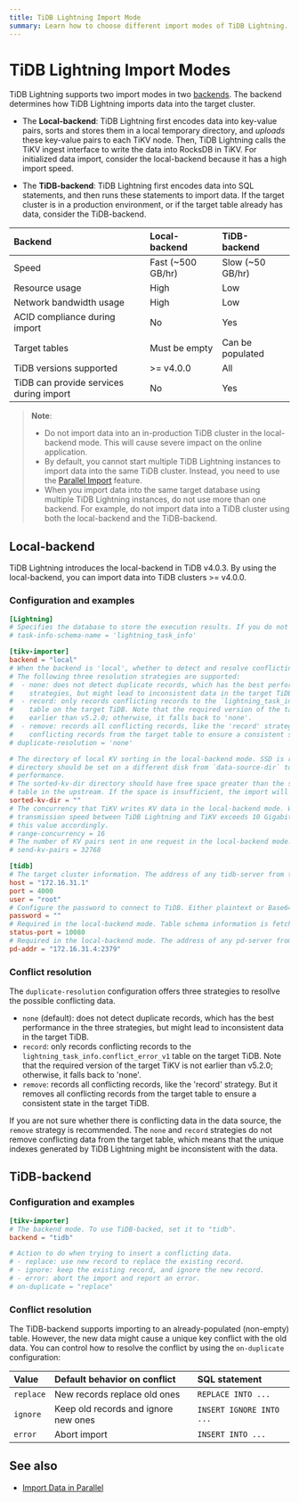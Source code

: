 ```yaml
---
title: TiDB Lightning Import Mode
summary: Learn how to choose different import modes of TiDB Lightning.
---
```


# TiDB Lightning Import Modes

TiDB Lightning supports two import modes in two [backends](/tidb-lightning/tidb-lightning-glossary.md#back-end). The backend determines how TiDB Lightning imports data into the target cluster.

- The **Local-backend**: TiDB Lightning first encodes data into key-value pairs, sorts and stores them in a local temporary directory, and *uploads* these key-value pairs to each TiKV node. Then, TiDB Lightning calls the TiKV ingest interface to write the data into RocksDB in TiKV. For initialized data import, consider the local-backend because it has a high import speed.

- The **TiDB-backend**: TiDB Lightning first encodes data into SQL statements, and then runs these statements to import data. If the target cluster is in a production environment, or if the target table already has data, consider the TiDB-backend.

| Backend | Local-backend | TiDB-backend |
|:---|:---|:---|
| Speed | Fast (~500 GB/hr) | Slow (~50 GB/hr) |
| Resource usage | High | Low |
| Network bandwidth usage | High | Low |
| ACID compliance during import | No | Yes |
| Target tables | Must be empty | Can be populated |
| TiDB versions supported | >= v4.0.0 | All |
| TiDB can provide services during import | No | Yes |

> **Note**:
>
> - Do not import data into an in-production TiDB cluster in the local-backend mode. This will cause severe impact on the online application.
> - By default, you cannot start multiple TiDB Lightning instances to import data into the same TiDB cluster. Instead, you need to use the [Parallel Import](/tidb-lightning/tidb-lightning-distributed-import.md) feature.
> - When you import data into the same target database using multiple TiDB Lightning instances, do not use more than one backend. For example, do not import data into a TiDB cluster using both the local-backend and the TiDB-backend.

## Local-backend

TiDB Lightning introduces the local-backend in TiDB v4.0.3. By using the local-backend, you can import data into TiDB clusters >= v4.0.0.

### Configuration and examples

```toml
[Lightning]
# Specifies the database to store the execution results. If you do not want to create this schema, set this value to an empty string.
# task-info-schema-name = 'lightning_task_info'

[tikv-importer]
backend = "local"
# When the backend is 'local', whether to detect and resolve conflicting records (unique key conflict).
# The following three resolution strategies are supported:
#  - none: does not detect duplicate records, which has the best performance in the three
#    strategies, but might lead to inconsistent data in the target TiDB.
#  - record: only records conflicting records to the `lightning_task_info.conflict_error_v1`
#    table on the target TiDB. Note that the required version of the target TiKV is not
#    earlier than v5.2.0; otherwise, it falls back to 'none'.
#  - remove: records all conflicting records, like the 'record' strategy. But it removes all
#    conflicting records from the target table to ensure a consistent state in the target TiDB.
# duplicate-resolution = 'none'

# The directory of local KV sorting in the local-backend mode. SSD is recommended, and the
# directory should be set on a different disk from `data-source-dir` to improve import
# performance.
# The sorted-kv-dir directory should have free space greater than the size of the largest
# table in the upstream. If the space is insufficient, the import will fail.
sorted-kv-dir = ""
# The concurrency that TiKV writes KV data in the local-backend mode. When the network
# transmission speed between TiDB Lightning and TiKV exceeds 10 Gigabit, you can increase
# this value accordingly.
# range-concurrency = 16
# The number of KV pairs sent in one request in the local-backend mode.
# send-kv-pairs = 32768

[tidb]
# The target cluster information. The address of any tidb-server from the cluster.
host = "172.16.31.1"
port = 4000
user = "root"
# Configure the password to connect to TiDB. Either plaintext or Base64 encoded.
password = ""
# Required in the local-backend mode. Table schema information is fetched from TiDB via this status-port.
status-port = 10080
# Required in the local-backend mode. The address of any pd-server from the cluster.
pd-addr = "172.16.31.4:2379"
```

### Conflict resolution

The `duplicate-resolution` configuration offers three strategies to resollve the possible conflicting data.

- `none` (default): does not detect duplicate records, which has the best performance in the three strategies, but might lead to inconsistent data in the target TiDB.
- `record`: only records conflicting records to the `lightning_task_info.conflict_error_v1` table on the target TiDB. Note that the required version of the target TiKV is not earlier than v5.2.0; otherwise, it falls back to 'none'.
- `remove`: records all conflicting records, like the 'record' strategy. But it removes all conflicting records from the target table to ensure a consistent state in the target TiDB.

If you are not sure whether there is conflicting data in the data source, the `remove` strategy is recommended. The `none` and `record` strategies do not remove conflicting data from the target table, which means that the unique indexes generated by TiDB Lightning might be inconsistent with the data.

## TiDB-backend

### Configuration and examples

```toml
[tikv-importer]
# The backend mode. To use TiDB-backed, set it to "tidb".
backend = "tidb"

# Action to do when trying to insert a conflicting data.
# - replace: use new record to replace the existing record.
# - ignore: keep the existing record, and ignore the new record.
# - error: abort the import and report an error.
# on-duplicate = "replace"
```

### Conflict resolution

The TiDB-backend supports importing to an already-populated (non-empty) table. However, the new data might cause a unique key conflict with the old data. You can control how to resolve the conflict by using the `on-duplicate` configuration:

| Value | Default behavior on conflict | SQL statement |
|:---|:---|:---|
| `replace` | New records replace old ones | `REPLACE INTO ...` |
| `ignore` | Keep old records and ignore new ones | `INSERT IGNORE INTO ...` |
| `error` | Abort import | `INSERT INTO ...` |

## See also

- [Import Data in Parallel](/tidb-lightning/tidb-lightning-distributed-import.md)
